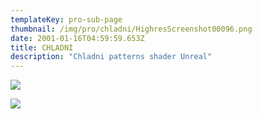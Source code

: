 ```yaml
---
templateKey: pro-sub-page
thumbnail: /img/pro/chladni/HighresScreenshot00096.png
date: 2001-01-16T04:59:59.653Z
title: CHLADNI
description: "Chladni patterns shader Unreal"
---
```



![](/img/pro/chladni/HighresScreenshot00074.png)

![](/img/pro/chladni/HighresScreenshot00098.png)


